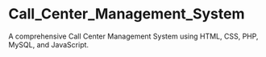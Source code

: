# Call_Center_Management_System
A comprehensive Call Center Management System using HTML, CSS, PHP, MySQL, and JavaScript.
